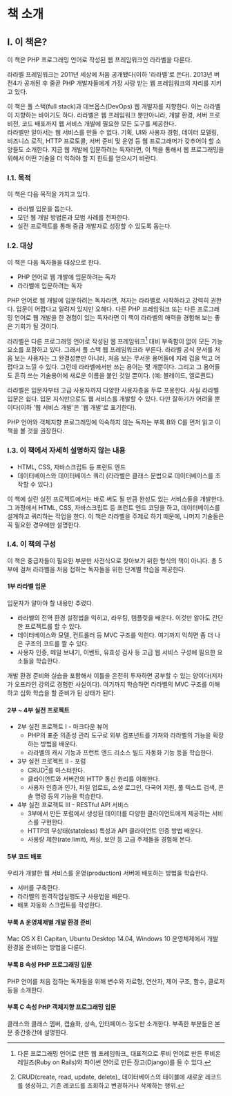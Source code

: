 # 책 소개

## I. 이 책은?

이 책은 PHP 프로그래밍 언어로 작성된 웹 프레임워크인 라라벨을 다룬다. 

라라벨 프레임워크는 2011년 세상에 처음 공개됐다(이하 '라라벨'로 쓴다). 2013년 버전4가 공개된 후 줄곧 PHP 개발자들에게 가장 사랑 받는 웹 프레임워크의 자리를 지키고 있다. 

이 책은 풀 스택(full stack)과 데브옵스(DevOps) 웹 개발자를 지향한다. 이는 라라벨이 지향하는 바이기도 하다. 라라벨은 웹 프레임워크 뿐만아니라, 개발 환경, 서버 프로비전, 코드 배포까지 웹 서비스 개발에 필요한 모든 도구를 제공한다.  
라라벨만 알아서는 웹 서비스를 만들 수 없다. 기획, UI와 사용자 경험, 데이터 모델링, 비즈니스 로직, HTTP 프로토콜, 서버 준비 및 운영 등 웹 프로그래머가 갖추어야 할 소양들도 소개한다. 지금 웹 개발에 입문하려는 독자라면, 이 책을 통해서 웹 프로그래밍을 위해서 어떤 기술을 더 익혀야 할 지 힌트를 얻으시기 바란다.

### I.1. 목적

이 책은 다음 목적을 가지고 있다.

-   라라벨 입문을 돕는다.
-   모던 웹 개발 방법론과 모범 사례를 전파한다.
-   실전 프로젝트를 통해 중급 개발자로 성장할 수 있도록 돕는다.

### I.2. 대상

이 책은 다음 독자들을 대상으로 한다.

-   PHP 언어로 웹 개발에 입문하려는 독자
-   라라벨에 입문하려는 독자 

PHP 언어로 웹 개발에 입문하려는 독자라면, 저자는 라라벨로 시작하라고 강력히 권한다. 입문이 어렵다고 알려져 있지만 오해다. 다른 PHP 프레임워크 또는 다른 프로그래밍 언어로 웹 개발을 한 경험이 있는 독자라면 이 책이 라라벨의 매력을 경험해 보는 좋은 기회가 될 것이다.

라라벨은 다른 프로그래밍 언어로 작성된 웹 프레임워크[^i-1] 대비 부족함이 없이 모든 기능 요소를 포함하고 있다. 그래서 풀 스택 웹 프레임워크라 부른다. 라라벨 공식 문서를 처음 보는 사용자는 그 완결성뿐만 아니라, 처음 보는 무서운 용어들에 지레 겁을 먹고 어렵다고 느낄 수 있다. 그런데 라라벨에서만 쓰는 용어는 몇 개뿐이다. 그리고 그 용어들도 흔히 쓰는 기술용어에 새로운 이름을 붙인 것일 뿐이다. (예: 블레이드, 엘로퀀트)

라라벨은 입문자부터 고급 사용자까지 다양한 사용자층을 두루 포용한다. 사실 라라벨 입문은 쉽다. 입문 지식만으로도 웹 서비스를 개발할 수 있다. 다만 잘하기가 어려울 뿐이다(이하 '웹 서비스 개발'은 '웹 개발'로 표기한다).

PHP 언어와 객체지향 프로그래밍에 익숙하지 않는 독자는 부록 B와 C를 먼저 읽고 이 책을 볼 것을 권장한다.

### I.3. 이 책에서 자세히 설명하지 않는 내용

-   HTML, CSS, 자바스크립트 등 프런트 엔드
-   데이터베이스와 데이터베이스 쿼리 (라라벨은 클래스 문법으로 데이터베이스를 조작할 수 있다.)

이 책에 실린 실전 프로젝트에서는 바로 써도 될 만큼 완성도 있는 서비스들을 개발한다. 그 과정에서 HTML, CSS, 자바스크립트 등 프런트 엔드 코딩을 하고, 데이터베이스를 설계하고 쿼리하는 작업을 한다. 이 책은 라라벨을 주제로 하기 때문에, 나머지 기술들은 꼭 필요한 경우에만 설명한다.

### I.4. 이 책의 구성

이 책은 중급자들이 필요한 부분만 사전식으로 찾아보기 위한 형식의 책이 아니다. 총 5부에 걸쳐 라라벨을 처음 접하는 독자들을 위한 단계별 학습을 제공한다. 

#### 1부 라라벨 입문

입문자가 알아야 할 내용만 추렸다. 

-   라라벨의 전역 환경 설정법을 익히고, 라우팅, 템플릿을 배운다. 이것만 알아도 간단한 프로젝트를 할 수 있다. 
-   데이터베이스와 모델, 컨트롤러 등 MVC 구조를 익힌다. 여기까지 익히면 좀 더 나은 구조의 코드를 짤 수 있다.
-   사용자 인증, 메일 보내기, 이벤트, 유효성 검사 등 고급 웹 서비스 구성에 필요한 요소들을 학습한다. 

개발 환경 준비와 실습을 포함해서 이틀을 온전히 투자하면 공부할 수 있는 양이다(저자가 오프라인 강의로 경험한 사실이다). 여기까지 학습하면 라라벨의 MVC 구조를 이해하고 심화 학습을 할 준비가 된 상태가 된다.

#### 2부 ~ 4부 실전 프로젝트

-   2부 실전 프로젝트 I - 마크다운 뷰어
    -   PHP의 표준 의존성 관리 도구로 외부 컴포넌트를 가져와 라라벨의 기능을 확장하는 방법을 배운다.
    -   라라벨의 캐시 기능과 프런트 엔드 리소스 빌드 자동화 기능 등을 학습한다.
-   3부 실전 프로젝트 II - 포럼
    -   CRUD[^i-2]를 마스터한다.
    -   클라이언트와 서버간의 HTTP 통신 원리를 이해한다.
    -   사용자 인증과 인가, 파일 업로드, 소셜 로그인, 다국어 지원, 풀 텍스트 검색, 콘솔 명령 등의 기능을 학습한다.
-   4부 실전 프로젝트 III - RESTful API 서비스
    -   3부에서 만든 포럼에서 생성된 데이터를 다양한 클라이언트에게 제공하는 서비스를 구현한다.
    -   HTTP의 무상태(stateless) 특성과 API 클라이언트 인증 방법 배운다.
    -   사용량 제한(rate limit), 캐싱, 보안 등 고급 주제들을 경험해 본다.

#### 5부 코드 배포

우리가 개발한 웹 서비스를 운영(production) 서버에 배포하는 방법을 학습한다. 

-   서버를 구축한다.
-   라라벨의 원격작업실행도구 사용법을 배운다.
-   배포 자동화 스크립트를 작성한다. 

#### 부록 A 운영체제별 개발 환경 준비

Mac OS X El Capitan, Ubuntu Desktop 14.04, Windows 10 운영체제에서 개발 환경을 준비하는 방법을 다룬다.

#### 부록 B 속성 PHP 프로그래밍 입문

PHP 언어를 처음 접하는 독자들을 위해 변수와 자료형, 연산자, 제어 구조, 함수, 클로저 등을 소개한다. 

#### 부록 C 속성 PHP 객체지향 프로그래밍 입문 

클래스와 클래스 멤버, 캡슐화, 상속, 인터페이스 정도만 소개한다. 부족한 부분들은 본문 중간중간에 설명한다. 

[^i-1]: 다른 프로그래밍 언어로 만든 웹 프레임워크_ 대표적으로 루비 언어로 만든 루비온레일즈(Ruby on Rails)와 파이썬 언어로 만든 장고(Django)를 들 수 있다.

[^i-2]: CRUD(create, read, update, delete)_ 데이터베이스의 테이블에 새로운 레코드를 생성하고, 기존 레코드를 조회하고 변경하거나 삭제하는 행위.
